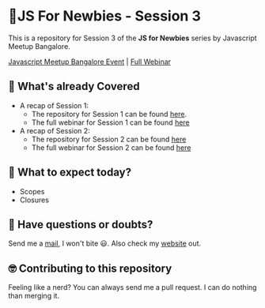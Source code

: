 # 🤘JS For Newbies - Session 3

This is a repository for Session 3 of the **JS for Newbies** series by Javascript Meetup Bangalore.

[Javascript Meetup Bangalore Event](https://www.meetup.com/JavaScript-Meetup-Bangalore/events/246187384/) | [Full Webinar](https://www.youtube.com/watch?v=JXg1GT6zDGQ)

## 👻 What's already Covered

- A recap of Session 1:
  - The repository for Session 1 can be found [here](https://github.com/ashish1729/jsForNewbies-talk-1).
  - The full webinar for Session 1 can be found [here](https://www.youtube.com/watch?v=aljqhsGXgkk)
- A recap of Session 2:
   -  The repository for Session 2 can be found [here](https://github.com/abinavseelan/js-for-newbies-2/)
   - The full webinar for Session 2 can be found [here](https://www.youtube.com/watch?v=byB88mL9jEs)

## 😬 What to expect today?
- Scopes
- Closures

## 🤔 Have questions or doubts?

Send me a [mail](mailto:sameerasy7@gmail.com), I won't bite 😃.
Also check my [website](http://sameera.me) out.

## 🤓 Contributing to this repository

Feeling like a nerd? You can always send me a pull request. I can do nothing than merging it.